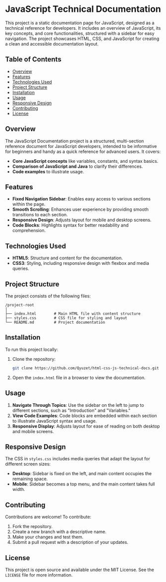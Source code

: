 # JavaScript Technical Documentation

This project is a static documentation page for JavaScript, designed as a technical reference for developers. It includes an overview of JavaScript, its key concepts, and core functionalities, structured with a sidebar for easy navigation. The project showcases HTML, CSS, and JavaScript for creating a clean and accessible documentation layout.

## Table of Contents

- [Overview](#overview)
- [Features](#features)
- [Technologies Used](#technologies-used)
- [Project Structure](#project-structure)
- [Installation](#installation)
- [Usage](#usage)
- [Responsive Design](#responsive-design)
- [Contributing](#contributing)
- [License](#license)

## Overview

The JavaScript Documentation project is a structured, multi-section reference document for JavaScript developers, intended to be informative for beginners and handy as a quick reference for advanced users. It covers:

- **Core JavaScript concepts** like variables, constants, and syntax basics.
- **Comparison of JavaScript and Java** to clarify their differences.
- **Code examples** to illustrate usage.

## Features

- **Fixed Navigation Sidebar**: Enables easy access to various sections within the page.
- **Smooth Scrolling**: Enhances user experience by providing smooth transitions to each section.
- **Responsive Design**: Adjusts layout for mobile and desktop screens.
- **Code Blocks**: Highlights syntax for better readability and comprehension.

## Technologies Used

- **HTML5**: Structure and content for the documentation.
- **CSS3**: Styling, including responsive design with flexbox and media queries.


## Project Structure

The project consists of the following files:

```
/project-root
│
├── index.html        # Main HTML file with content structure
├── styles.css        # CSS file for styling and layout
└── README.md         # Project documentation
```

## Installation

To run this project locally:

1. Clone the repository:
   ```bash
   git clone https://github.com/Qyuzet/html-css-js-technical-docs.git
   ```

2. Open the `index.html` file in a browser to view the documentation.

## Usage

1. **Navigate Through Topics**: Use the sidebar on the left to jump to different sections, such as "Introduction" and "Variables."
2. **View Code Examples**: Code blocks are embedded within each section to illustrate JavaScript syntax and usage.
3. **Responsive Display**: Adjusts layout for ease of reading on both desktop and mobile screens.

## Responsive Design

The CSS in `styles.css` includes media queries that adapt the layout for different screen sizes:
- **Desktop**: Sidebar is fixed on the left, and main content occupies the remaining space.
- **Mobile**: Sidebar becomes a top menu, and the main content takes full width.

## Contributing

Contributions are welcome! To contribute:

1. Fork the repository.
2. Create a new branch with a descriptive name.
3. Make your changes and test them.
4. Submit a pull request with a description of your updates.

## License

This project is open source and available under the MIT License. See the `LICENSE` file for more information.
